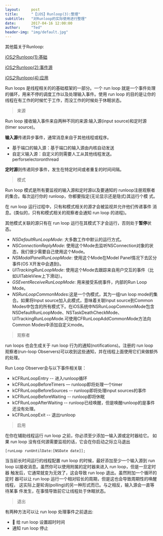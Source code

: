 ```yaml
---
layout:     post
title:      "【iOS】Runloop(3):整理"
subtitle:   "对Runloop的实际使用进行整理"
date:       2017-04-16 12:00:00
author:     "Ted"
header-img: "img/default.jpg"
---
```


其他篇关于Runloop:

[iOS之Runloop(1):基础](http://www.helloted.com/2017/04/10/Runloop_1/)

[iOS之Runloop(2):事件源](http://www.helloted.com/2017/04/16/Runloop_2/)

[iOS之Runloop(4):应用](http://www.helloted.com/2017/04/16/Runloop_4/)

Run loops 是线程相关的的基础框架的一部分。一个 run loop 就是一个事件处理的循环，用来不停的调度工作以及处理输入事件。使用 run loop 的目的是让你的线程在有工作的时候忙于工作，而没工作的时候处于休眠状态。

> 来源

Run loop 接收输入事件来自两种不同的来源:输入源(input source)和定时源(timer source)。

**输入源**传递异步事件，通常消息来自于其他线程或程序。

- 基于端口的输入源：基于端口的输入源由内核自动发送
- 自定义输入源：自定义的则需要人工从其他线程发送。perforselectoronthread

**定时源**则传递同步事件，发生在特定时间或者重复的时间间隔。

> 模式

Run loop 模式是所有要监视的输入源和定时源以及要通知的 runloop注册观察者的集合。每次运行你的 runloop，你都要指定(无论显示还是隐式)其运行个模 式。

在 run loop 运行过程中，只有和模式相关的源才会被监视并允许他们传递事件 消息。(类似的，只有和模式相关的观察者会通知 run loop 的进程)。

其他模式关联的源只有在 run loop 运行在其模式下才会运行，否则处于**暂停**状态。

- *NSDefaultRunLoopMode*: 大多数工作中默认的运行方式。
- *NSConnectionReplyMode*: 使用这个Mode去监听NSConnection对象的状态，我们很少需要自己使用这个Mode。
- *NSModalPanelRunLoopMode*: 使用这个Mode在Model Panel情况下去区分事件(OS X开发中会遇到)。
- *UITrackingRunLoopMode*: 使用这个Mode去跟踪来自用户交互的事件（比如UITableView上下滑动）。
- *GSEventReceiveRunLoopMode*: 用来接受系统事件，内部的Run Loop Mode。
- *NSRunLoopCommonModes*:这是一个伪模式，其为一组run loop mode的集合。如果将Input source加入此模式，意味着关联Input source到Common Modes中包含的所有模式下。在iOS系统中NSRunLoopCommonMode包含NSDefaultRunLoopMode、NSTaskDeathCheckMode、UITrackingRunLoopMode.可使用CFRunLoopAddCommonMode方法向Common Modes中添加自定义mode。

> 观察者

run loops 也会生成关于 run loop 行为的通知(notifications)。注册的 run loop 观察者(run-loop Observers)可以收到这些通知，并在线程上面使用它们来做额外的处理。

Run Loop Observer会与以下事件相关联：

- kCFRunLoopEntry -- 进入runloop循环
- kCFRunLoopBeforeTimers — runloop即将处理一个timer
- kCFRunLoopBeforeSources -- runloop即将处理input sources的事件
- kCFRunLoopBeforeWaiting -- runloop即将休眠
- kCFRunLoopAfterWaiting -- runloop已经唤醒，但是唤醒runloop的是事件还没有处理。
- kCFRunLoopExit -- 退出runloop

> 启用

在你在辅助线程运行 run loop 之前，你必须至少添加一输入源或定时器给它。 如果 run loop 没有任何源需要监视的话，它会在你启动之际立马退出

```
[runLoop runUntilDate:[NSDate date]];
```

当当前长时间运行的线程配置 run loop 的时候，最好添加至少一个输入源到 run loop 以接收消息。虽然你可以使用附属的定时器来进入 run loop，但是一旦定时器 触发后，它通常就变为无效了，这会导致 run loop 退出。虽然附加一个循环的定时 器可以让 run loop 运行一个相对较长的周期，但是这也会导致周期性的唤醒线程， 这实际上是轮询(polling)的另一种形式而已。与之相反，输入源会一直等待某事 件发生，在事情导致前它让线程处于休眠状态。

> 退出

有两种方法可以让 run loop 处理事件之前退出:

-  给 run loop 设置超时时间
- 通知 run loop 停止


​		
​	


​			
​		
​	

